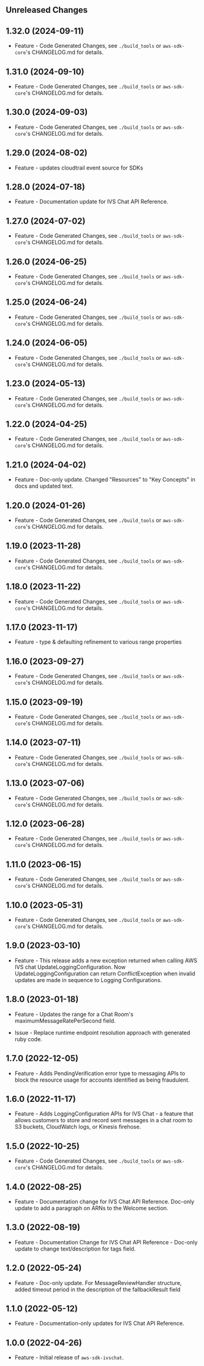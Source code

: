 Unreleased Changes
------------------

1.32.0 (2024-09-11)
------------------

* Feature - Code Generated Changes, see `./build_tools` or `aws-sdk-core`'s CHANGELOG.md for details.

1.31.0 (2024-09-10)
------------------

* Feature - Code Generated Changes, see `./build_tools` or `aws-sdk-core`'s CHANGELOG.md for details.

1.30.0 (2024-09-03)
------------------

* Feature - Code Generated Changes, see `./build_tools` or `aws-sdk-core`'s CHANGELOG.md for details.

1.29.0 (2024-08-02)
------------------

* Feature - updates cloudtrail event source for SDKs

1.28.0 (2024-07-18)
------------------

* Feature - Documentation update for IVS Chat API Reference.

1.27.0 (2024-07-02)
------------------

* Feature - Code Generated Changes, see `./build_tools` or `aws-sdk-core`'s CHANGELOG.md for details.

1.26.0 (2024-06-25)
------------------

* Feature - Code Generated Changes, see `./build_tools` or `aws-sdk-core`'s CHANGELOG.md for details.

1.25.0 (2024-06-24)
------------------

* Feature - Code Generated Changes, see `./build_tools` or `aws-sdk-core`'s CHANGELOG.md for details.

1.24.0 (2024-06-05)
------------------

* Feature - Code Generated Changes, see `./build_tools` or `aws-sdk-core`'s CHANGELOG.md for details.

1.23.0 (2024-05-13)
------------------

* Feature - Code Generated Changes, see `./build_tools` or `aws-sdk-core`'s CHANGELOG.md for details.

1.22.0 (2024-04-25)
------------------

* Feature - Code Generated Changes, see `./build_tools` or `aws-sdk-core`'s CHANGELOG.md for details.

1.21.0 (2024-04-02)
------------------

* Feature - Doc-only update. Changed "Resources" to "Key Concepts" in docs and updated text.

1.20.0 (2024-01-26)
------------------

* Feature - Code Generated Changes, see `./build_tools` or `aws-sdk-core`'s CHANGELOG.md for details.

1.19.0 (2023-11-28)
------------------

* Feature - Code Generated Changes, see `./build_tools` or `aws-sdk-core`'s CHANGELOG.md for details.

1.18.0 (2023-11-22)
------------------

* Feature - Code Generated Changes, see `./build_tools` or `aws-sdk-core`'s CHANGELOG.md for details.

1.17.0 (2023-11-17)
------------------

* Feature - type & defaulting refinement to various range properties

1.16.0 (2023-09-27)
------------------

* Feature - Code Generated Changes, see `./build_tools` or `aws-sdk-core`'s CHANGELOG.md for details.

1.15.0 (2023-09-19)
------------------

* Feature - Code Generated Changes, see `./build_tools` or `aws-sdk-core`'s CHANGELOG.md for details.

1.14.0 (2023-07-11)
------------------

* Feature - Code Generated Changes, see `./build_tools` or `aws-sdk-core`'s CHANGELOG.md for details.

1.13.0 (2023-07-06)
------------------

* Feature - Code Generated Changes, see `./build_tools` or `aws-sdk-core`'s CHANGELOG.md for details.

1.12.0 (2023-06-28)
------------------

* Feature - Code Generated Changes, see `./build_tools` or `aws-sdk-core`'s CHANGELOG.md for details.

1.11.0 (2023-06-15)
------------------

* Feature - Code Generated Changes, see `./build_tools` or `aws-sdk-core`'s CHANGELOG.md for details.

1.10.0 (2023-05-31)
------------------

* Feature - Code Generated Changes, see `./build_tools` or `aws-sdk-core`'s CHANGELOG.md for details.

1.9.0 (2023-03-10)
------------------

* Feature - This release adds a new exception returned when calling AWS IVS chat UpdateLoggingConfiguration. Now UpdateLoggingConfiguration can return ConflictException when invalid updates are made in sequence to Logging Configurations.

1.8.0 (2023-01-18)
------------------

* Feature - Updates the range for a Chat Room's maximumMessageRatePerSecond field.

* Issue - Replace runtime endpoint resolution approach with generated ruby code.

1.7.0 (2022-12-05)
------------------

* Feature - Adds PendingVerification error type to messaging APIs to block the resource usage for accounts identified as being fraudulent.

1.6.0 (2022-11-17)
------------------

* Feature - Adds LoggingConfiguration APIs for IVS Chat - a feature that allows customers to store and record sent messages in a chat room to S3 buckets, CloudWatch logs, or Kinesis firehose.

1.5.0 (2022-10-25)
------------------

* Feature - Code Generated Changes, see `./build_tools` or `aws-sdk-core`'s CHANGELOG.md for details.

1.4.0 (2022-08-25)
------------------

* Feature - Documentation change for IVS Chat API Reference. Doc-only update to add a paragraph on ARNs to the Welcome section.

1.3.0 (2022-08-19)
------------------

* Feature - Documentation Change for IVS Chat API Reference - Doc-only update to change text/description for tags field.

1.2.0 (2022-05-24)
------------------

* Feature - Doc-only update. For MessageReviewHandler structure, added timeout period in the description of the fallbackResult field

1.1.0 (2022-05-12)
------------------

* Feature - Documentation-only updates for IVS Chat API Reference.

1.0.0 (2022-04-26)
------------------

* Feature - Initial release of `aws-sdk-ivschat`.

